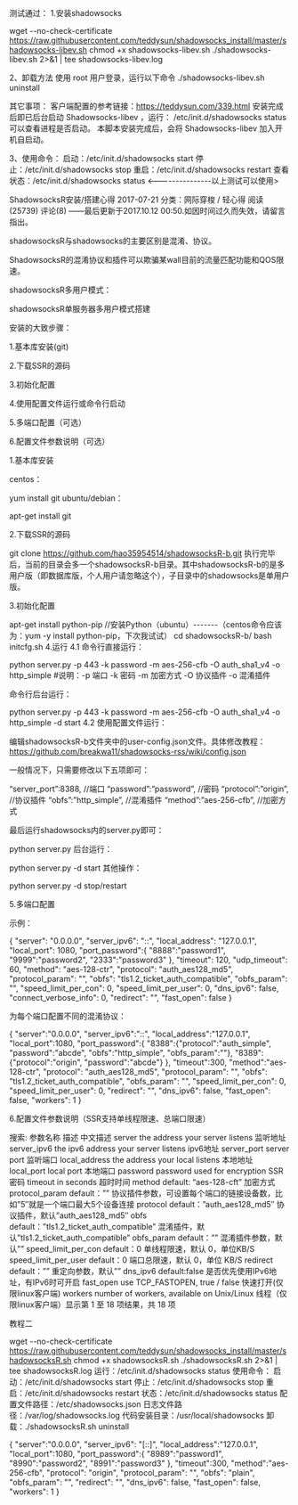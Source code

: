 测试通过：
1.安装shadowsocks

wget --no-check-certificate https://raw.githubusercontent.com/teddysun/shadowsocks_install/master/shadowsocks-libev.sh
chmod +x shadowsocks-libev.sh
./shadowsocks-libev.sh 2>&1 | tee shadowsocks-libev.log

2、卸载方法
使用 root 用户登录，运行以下命令
./shadowsocks-libev.sh uninstall

其它事项：
客户端配置的参考链接：https://teddysun.com/339.html
安装完成后即已后台启动 Shadowsocks-libev ，运行：
/etc/init.d/shadowsocks status
可以查看进程是否启动。
本脚本安装完成后，会将 Shadowsocks-libev 加入开机自启动。

3、使用命令：
启动：/etc/init.d/shadowsocks start
停止：/etc/init.d/shadowsocks stop
重启：/etc/init.d/shadowsocks restart
查看状态：/etc/init.d/shadowsocks status
<---------------以上测试可以使用>



ShadowsocksR安装/搭建心得
2017-07-21 分类：网际穿梭 / 轻心得 阅读(25739)    评论(8)
——最后更新于2017.10.12 00:50.如因时间过久而失效，请留言指出。

shadowsocksR与shadowsocks的主要区别是混淆、协议。

ShadowsocksR的混淆协议和插件可以欺骗某wall目前的流量匹配功能和QOS限速。

shadowsocksR多用户模式：

shadowsocksR单服务器多用户模式搭建

安装的大致步骤：

1.基本库安装(git)

2.下载SSR的源码

3.初始化配置

4.使用配置文件运行或命令行启动

5.多端口配置（可选）

6.配置文件参数说明（可选）


1.基本库安装

centos：

yum install git
ubuntu/debian：

apt-get install git

2.下载SSR的源码

git clone https://github.com/hao35954514/shadowsocksR-b.git
执行完毕后，当前的目录会多一个shadowsocksR-b目录。其中shadowsocksR-b的是多用户版（即数据库版，个人用户请忽略这个），子目录中的shadowsocks是单用户版。

3.初始化配置

apt-get install python-pip    //安装Python（ubuntu）-------（centos命令应该为：yum -y install python-pip，下次我试试）
cd shadowsocksR-b/
bash initcfg.sh
4.运行
4.1 命令行直接运行：

python server.py -p 443 -k password -m aes-256-cfb -O auth_sha1_v4 -o http_simple
#说明：-p 端口 -k 密码  -m 加密方式 -O 协议插件 -o 混淆插件

命令行后台运行：

python server.py -p 443 -k password -m aes-256-cfb -O auth_sha1_v4 -o http_simple -d start
4.2 使用配置文件运行：

编辑shadowsocksR-b文件夹中的user-config.json文件。具体修改教程：https://github.com/breakwa11/shadowsocks-rss/wiki/config.json

一般情况下，只需要修改以下五项即可：

“server_port”:8388,        //端口
“password”:”password”,     //密码
“protocol”:”origin”,       //协议插件
“obfs”:”http_simple”,      //混淆插件
“method”:”aes-256-cfb”,    //加密方式

最后运行shadowsocks内的server.py即可：

python server.py
后台运行：

python server.py -d start
其他操作：

python server.py -d stop/restart

5.多端口配置

示例：

{
    "server": "0.0.0.0",
    "server_ipv6": "::",
    "local_address": "127.0.0.1",
    "local_port": 1080,
    "port_password":{
        "8888":"password1",
        "9999":"password2",
        "2333":"password3"
    },
    "timeout": 120,
    "udp_timeout": 60,
    "method": "aes-128-ctr",
    "protocol": "auth_aes128_md5",
    "protocol_param": "",
    "obfs": "tls1.2_ticket_auth_compatible",
    "obfs_param": "",
    "speed_limit_per_con": 0,
    "speed_limit_per_user": 0,
    "dns_ipv6": false,
    "connect_verbose_info": 0,
    "redirect": "",
    "fast_open": false
}

为每个端口配置不同的混淆协议：

{
    "server":"0.0.0.0",
    "server_ipv6":"::",
    "local_address":"127.0.0.1",
    "local_port":1080,
    "port_password":{
        "8388":{"protocol":"auth_simple", "password":"abcde", "obfs":"http_simple", "obfs_param":""},
        "8389":{"protocol":"origin", "password":"abcde"}
    },
    "timeout":300,
    "method":"aes-128-ctr",
    "protocol": "auth_aes128_md5",
    "protocol_param": "",
    "obfs": "tls1.2_ticket_auth_compatible",
    "obfs_param": "",
    "speed_limit_per_con": 0,
    "speed_limit_per_user": 0,
    "redirect": "",
    "dns_ipv6": false,
    "fast_open": false,
    "workers": 1
}

6.配置文件参数说明（SSR支持单线程限速、总端口限速）

搜索:
参数名称    描述    中文描述
server    the address your server listens    监听地址
server_ipv6    the ipv6 address your server listens    ipv6地址
server_port    server port    监听端口
local_address    the address your local listens    本地地址
local_port    local port    本地端口
password    password used for encryption    SSR密码
timeout    in seconds    超时时间
method    default: “aes-128-cft”    加密方式
protocol_param    default：””    协议插件参数，可设置每个端口的链接设备数，比如”5″就是一个端口最大5个设备连接
protocol    default：”auth_aes128_md5″    协议插件，默认”auth_aes128_md5″
obfs    default：”tls1.2_ticket_auth_compatible”    混淆插件，默认”tls1.2_ticket_auth_compatible”
obfs_param    default：””    混淆插件参数，默认””
speed_limit_per_con    default：0    单线程限速，默认 0，单位KB/S
speed_limit_per_user    default：0    端口总限速，默认 0，单位 KB/S
redirect    default：””    重定向参数，默认””
dns_ipv6    default:false    是否优先使用IPv6地址，有IPv6时可开启
fast_open    use TCP_FASTOPEN, true / false    快速打开(仅限linux客户端)
workers    number of workers, available on Unix/Linux    线程（仅限linux客户端）显示第 1 至 18 项结果，共 18 项




教程二

wget --no-check-certificate https://raw.githubusercontent.com/teddysun/shadowsocks_install/master/shadowsocksR.sh
chmod +x shadowsocksR.sh
./shadowsocksR.sh 2>&1 | tee shadowsocksR.log
运行：/etc/init.d/shadowsocks status
使用命令：
启动：/etc/init.d/shadowsocks start
停止：/etc/init.d/shadowsocks stop
重启：/etc/init.d/shadowsocks restart
状态：/etc/init.d/shadowsocks status
配置文件路径：/etc/shadowsocks.json
日志文件路径：/var/log/shadowsocks.log
代码安装目录：/usr/local/shadowsocks
卸载：./shadowsocksR.sh uninstall

{
"server":"0.0.0.0",
"server_ipv6": "[::]",
"local_address":"127.0.0.1",
"local_port":1080,
"port_password":{
    "8989":"password1",
    "8990":"password2",
    "8991":"password3"
},
"timeout":300,
"method":"aes-256-cfb",
"protocol": "origin",
"protocol_param": "",
"obfs": "plain",
"obfs_param": "",
"redirect": "",
"dns_ipv6": false,
"fast_open": false,
"workers": 1
}

